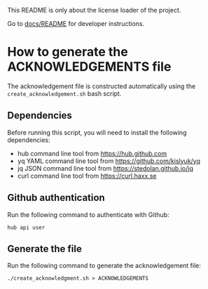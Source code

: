 This README is only about the license loader of the project.

Go to [docs/README](../docs/README.md) for developer instructions.

# How to generate the ACKNOWLEDGEMENTS file

The acknowledgement file is constructed automatically using the `create_acknowledgement.sh` bash script.

## Dependencies

Before running this script, you will need to install the following dependencies:

* hub command line tool from https://hub.github.com
* yq YAML command line tool from https://github.com/kislyuk/yq
* jq JSON command line tool from https://stedolan.github.io/jq
* curl command line tool from https://curl.haxx.se

## Github authentication

Run the following command to authenticate with Github:
```
hub api user
```

## Generate the file

Run the following command to generate the acknowledgement file:
```
./create_acknowledgment.sh > ACKNOWLEDGEMENTS
```
